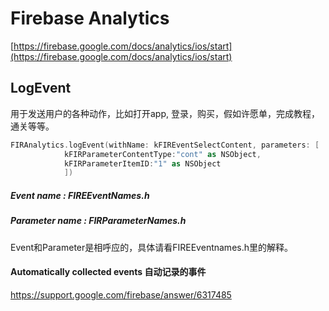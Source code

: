 # Firebase Analytics

[https://firebase.google.com/docs/analytics/ios/start](https://firebase.google.com/docs/analytics/ios/start)

## LogEvent

用于发送用户的各种动作，比如打开app,  登录，购买，假如许愿单，完成教程，通关等等。

```swift
FIRAnalytics.logEvent(withName: kFIREventSelectContent, parameters: [
            kFIRParameterContentType:"cont" as NSObject,
            kFIRParameterItemID:"1" as NSObject
            ])
```

##### Event name : FIREEventNames.h

##### Parameter name : FIRParameterNames.h

Event和Parameter是相呼应的，具体请看FIREEventnames.h里的解释。



#### Automatically collected events 自动记录的事件

https://support.google.com/firebase/answer/6317485



